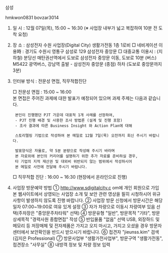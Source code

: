 삼성

hmkwon0831
bovzar3014


 1. 일 시 : 12월 07일(목), 15:00 ~ 16:30  (※ 사업장 내부가 넓고 복잡하여 10분 전 도착 요청)
 2. 장 소 : 삼성전자 수원 사업장(Digital City) 생활가전동 1층 1로비
    □ 네비게이션 이용時 : 경기도 수원시 영통구 삼성로 129 삼성전자 중앙문 
    □ 대중교통 이용시 : (지하철) 분당선 매탄권선역에서 도보로 삼성전자 중앙문 이동, 도보로 10분
                                      (버스) M5422 광역버스, 강남역 출발 - 삼성전자 중앙문 (종점) 하차 (도보로 중앙문까지 3분) 
 
 3. 인터뷰 방식  : 전문성 면접, 직무적합진단
 
     □ 전문성 면접 : 15:00 ~ 16:00                               
          본 면접은 주어진 과제에 대한 발표가 예정되어 있으며 과제 주제는 다음과 같습니다.  
         
         본인이 진행했던 PJT 가운데 대표적 1개 사례를 선정하여,
         - PJT 진행 배경 및 사용한 조사 방법론 (설계 및 진행 포함)
         - 조사 결과에 따른 Business Insight 와 Action Plan에 대해
 
         스토리텔링 기법으로 작성하여 본 메일로 12월 7일(목) 오전까지 회신 주시기 바랍니다.
 
         발표양식은 자율로, 약 5분 분량으로 작성해 주시기 바라며
         본 자료외에 본인의 커리어를 설명하기 위한 추가 자료를 준비하실 경우,
         타 기업의 지적 재산권 및 대외비 위반되지 않는 범위에서 작성하시어
         본 메일로 사전에 전달해 주시기 바랍니다.
 
     □ 직무적합 진단 : 16:00 ~ 16:30 (현장에서 온라인으로 진행)


 5.  사업장 방문예약 방법
   ① http://www.sdigitalcity.c om에 개인 회원으로 가입
        본 웹사이트에서 상영되는 사업장 소개 및 보안 관련 영상을
        필히 시청하시어 위규사항이 발생하지 않도록 진행 바랍니다.
   ② 사업장 방문 신청에서 방문시간은 해당일자 07:00~19:00로 여유 있게 설정
   ③ 자가 차량으로 이동시 차량여부 있음 선택(주차장은 "중앙문주차타워" 선택)
   ④ 방문유형 "일반", 방문목적 "기타", 방문 상세목적 "경력사원 종합면접" 작성
   ⑤ 반입물품 "없음" 선택
        USB, 외장하드 및 메모리 등 저장매체 및 전자제품은 가지고 오지 마시고,
        가지고 오셨을 경우 방문자센터에서 보안확인을 반드시 받으시기 바랍니다.
   ⑥ 접견자 "jieunss.kim" 검색 (김지은 Professional)
   ⑦ 방문사업부 "생활가전사업부", 방문구역 "생활가전동", 접견장소 "사무실"
   ⑧ 내방객 정보 및 차량 정보 입력